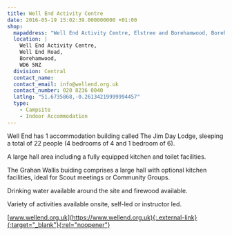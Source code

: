```yaml
---
title: Well End Activity Centre
date: 2016-05-19 15:02:39.000000000 +01:00
shop:
  mapaddress: "Well End Activity Centre, Elstree and Borehamwood, Borehamwood, United Kingdom"
  location: |
    Well End Activity Centre,  
    Well End Road,  
    Borehamwood,  
    WD6 5NZ
  division: Central
  contact_name: 
  contact_email: info@wellend.org.uk
  contact_number: 020 8236 0040
  latlng: "51.6735868,-0.26134219999994457"
  type:
    - Campsite
    - Indoor Accommodation
---
```

Well End has 1 accommodation building called The Jim Day Lodge, sleeping a total of 22 people (4 bedrooms of 4 and 1 bedroom of 6).

A large hall area including a fully equipped kitchen and toilet facilities.

The Grahan Wallis buiding comprises a large hall with optional kitchen facilities, ideal for Scout meetings or Community Groups.

Drinking water available around the site and firewood available.

Variety of activities available onsite, self-led or instructor led.

[www.wellend.org.uk](https://www.wellend.org.uk){:.external-link}{:target="_blank"}{:rel="noopener"}
